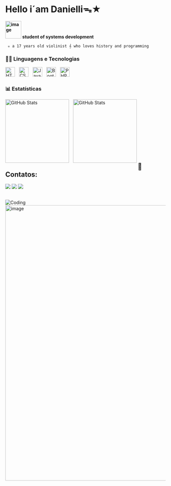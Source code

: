 #  Hello i´am Danielliᯓ★
 
**<img width="50" height="55" alt="image" src="https://github.com/user-attachments/assets/9b7dbf80-8c6d-4888-8859-9178315e85a0" /> student of systems development**

     ✮ a 17 years old violinist 𝄞 who loves history and programming


### 👩‍💻 Linguagens e Tecnologias

<img 
    align="left" 
    alt="HTML"
    title="HTML" 
    width="30px" 
    style="padding-right: 10px;" 
    src="https://cdn.jsdelivr.net/gh/devicons/devicon@latest/icons/html5/html5-original.svg" 
/>
<img 
    align="left" 
    alt="CSS" 
    title="CSS"
    width="30px" 
    style="padding-right: 10px;" 
    src="https://cdn.jsdelivr.net/gh/devicons/devicon@latest/icons/css3/css3-original.svg" 
/>
<img 
    align="left" 
    alt="JavaScript" 
    title="JavaScript"
    width="30px" 
    style="padding-right: 10px;" 
    src="https://cdn.jsdelivr.net/gh/devicons/devicon@latest/icons/javascript/javascript-original.svg" 
/>

<img 
    align="left" 
    alt="Bootstrap"
    title="Bootstrap" 
    width="30px" 
    style="padding-right: 10px;" 
    src="https://cdn.jsdelivr.net/gh/devicons/devicon@latest/icons/bootstrap/bootstrap-original.svg" 
/>


<img 
    align="left" 
    alt="PHP" 
    title="PHP"
    width="30px" 
    style="padding-right: 10px;" 
    src="https://cdn.jsdelivr.net/gh/devicons/devicon@latest/icons/php/php-original.svg" 
/>


<br/>
<br/>

### 📊 Estatísticas

<p>
  <img 
    align="left" 
    alt="GitHub Stats" 
    height="200" 
    style="padding-right: 10px;" 
    src="https://github-readme-stats.vercel.app/api?username=danidani1907&show_icons=true&theme=tokyonight&include_all_commits=true&locale=pt-br" 
  />

<img 
      align="left" 
      alt="GitHub Stats" 
      height="200" 
      src="https://github-readme-stats.vercel.app/api/top-langs/?username=danidani1907&theme=tokyonight&layout=compact&custom_title=Tecnologias&langs_count=9" 
  />

</p>
<br/>
<br/>
<br>
<br>
<br/>
<br/>
<br>
<br>

<br>
<br/>


## 📱Contatos:
<div>
<a href="https://www.instagram.com/dani__2198/?next=%2F#" target="_blank"><img loading="lazy" src="https://img.shields.io/badge/-Instagram-%23E4405F?style=for-the-badge&logo=instagram&logoColor=white" target="_blank"></a>
<a href = "mailto:danielli.freitas1907@gmail.com"><img loading="lazy" src="https://img.shields.io/badge/Gmail-D14836?style=for-the-badge&logo=gmail&logoColor=white" target="_blank"></a>
<a href="https://www.linkedin.com/in/danielli-de-freitas/" target="_blank"><img loading="lazy" src="https://img.shields.io/badge/-LinkedIn-%230077B5?style=for-the-badge&logo=linkedin&logoColor=white" target="_blank"></a>   
</div>

<br>

 ![Coding](https://readme-typing-svg.herokuapp.com?font=Fira+Code&size=32&duration=2800&pause=2000&color=C23D3D&center=true&vCenter=true&width=940&lines=demostração+de+sites+que+desenolvi+com...;frontend!)
<img width="1886" height="866" alt="image" src="https://github.com/user-attachments/assets/813dd66c-2719-421a-a337-77b87bd3b39e" />

